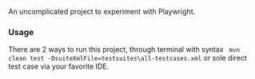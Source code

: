 An uncomplicated project to experiment with Playwright.

### Usage

There are 2 ways to run this project, through terminal with syntax ` mvn clean test -DsuiteXmlFile=testsuites\all-testcases.xml` or sole direct test case via your favorite IDE.
